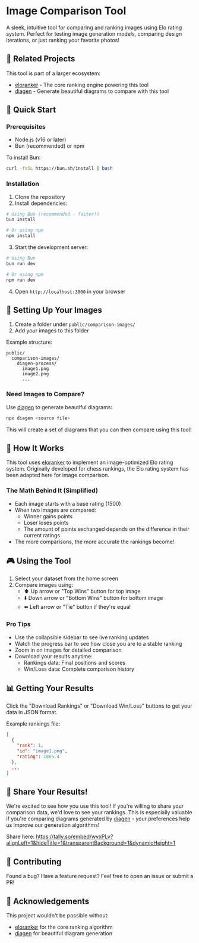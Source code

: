 # Image Comparison Tool

A sleek, intuitive tool for comparing and ranking images using Elo rating system. Perfect for testing image generation models, comparing design iterations, or just ranking your favorite photos!

## 🔗 Related Projects

This tool is part of a larger ecosystem:

- [eloranker](https://github.com/SouthBridgeAI/eloranker) - The core ranking engine powering this tool
- [diagen](https://github.com/SouthBridgeAI/diagen) - Generate beautiful diagrams to compare with this tool

## 🚀 Quick Start

### Prerequisites

- Node.js (v16 or later)
- Bun (recommended) or npm

To install Bun:
```bash
curl -fsSL https://bun.sh/install | bash
```

### Installation

1. Clone the repository
2. Install dependencies:
```bash
# Using Bun (recommended - faster!)
bun install

# Or using npm
npm install
```

3. Start the development server:
```bash
# Using Bun
bun run dev

# Or using npm
npm run dev
```

4. Open `http://localhost:3000` in your browser

## 📸 Setting Up Your Images

1. Create a folder under `public/comparison-images/`
2. Add your images to this folder

Example structure:
```
public/
  comparison-images/
    diagen-process/
      image1.png
      image2.png
      ...
```

### Need Images to Compare?

Use [diagen](https://github.com/SouthBridgeAI/diagen) to generate beautiful diagrams:
```bash
npx diagen <source file>
```
This will create a set of diagrams that you can then compare using this tool!

## 🎯 How It Works

This tool uses [eloranker](https://github.com/SouthBridgeAI/eloranker) to implement an image-optimized Elo rating system. Originally developed for chess rankings, the Elo rating system has been adapted here for image comparison.

### The Math Behind It (Simplified)
- Each image starts with a base rating (1500)
- When two images are compared:
  - Winner gains points
  - Loser loses points
  - The amount of points exchanged depends on the difference in their current ratings
- The more comparisons, the more accurate the rankings become!

## 🎮 Using the Tool

1. Select your dataset from the home screen
2. Compare images using:
   - ⬆️ Up arrow or "Top Wins" button for top image
   - ⬇️ Down arrow or "Bottom Wins" button for bottom image
   - ⬅️ Left arrow or "Tie" button if they're equal

### Pro Tips
- Use the collapsible sidebar to see live ranking updates
- Watch the progress bar to see how close you are to a stable ranking
- Zoom in on images for detailed comparison
- Download your results anytime:
  - Rankings data: Final positions and scores
  - Win/Loss data: Complete comparison history

## 📊 Getting Your Results

Click the "Download Rankings" or "Download Win/Loss" buttons to get your data in JSON format.

Example rankings file:
```json
[
  {
    "rank": 1,
    "id": "image1.png",
    "rating": 1865.4
  },
  ...
]
```

## 💝 Share Your Results!

We're excited to see how you use this tool! If you're willing to share your comparison data, we'd love to see your rankings. This is especially valuable if you're comparing diagrams generated by [diagen](https://github.com/SouthBridgeAI/diagen) - your preferences help us improve our generation algorithms!

Share here: 
https://tally.so/embed/wvxPLv?alignLeft=1&hideTitle=1&transparentBackground=1&dynamicHeight=1

## 🤝 Contributing

Found a bug? Have a feature request? Feel free to open an issue or submit a PR!

## 🙏 Acknowledgements

This project wouldn't be possible without:
- [eloranker](https://github.com/SouthBridgeAI/eloranker) for the core ranking algorithm
- [diagen](https://github.com/SouthBridgeAI/diagen) for beautiful diagram generation